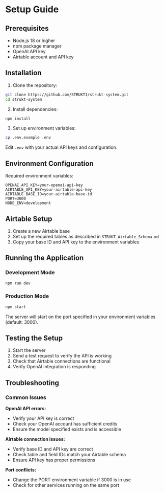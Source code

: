 # Setup Guide

## Prerequisites

- Node.js 18 or higher
- npm package manager
- OpenAI API key
- Airtable account and API key

## Installation

1. Clone the repository:
```bash
git clone https://github.com/STRUKT1/strukt-system.git
cd strukt-system
```

2. Install dependencies:
```bash
npm install
```

3. Set up environment variables:
```bash
cp .env.example .env
```

Edit `.env` with your actual API keys and configuration.

## Environment Configuration

Required environment variables:

```env
OPENAI_API_KEY=your-openai-api-key
AIRTABLE_API_KEY=your-airtable-api-key
AIRTABLE_BASE_ID=your-airtable-base-id
PORT=3000
NODE_ENV=development
```

## Airtable Setup

1. Create a new Airtable base
2. Set up the required tables as described in `STRUKT_Airtable_Schema.md`
3. Copy your base ID and API key to the environment variables

## Running the Application

### Development Mode
```bash
npm run dev
```

### Production Mode
```bash
npm start
```

The server will start on the port specified in your environment variables (default: 3000).

## Testing the Setup

1. Start the server
2. Send a test request to verify the API is working
3. Check that Airtable connections are functional
4. Verify OpenAI integration is responding

## Troubleshooting

### Common Issues

**OpenAI API errors:**
- Verify your API key is correct
- Check your OpenAI account has sufficient credits
- Ensure the model specified exists and is accessible

**Airtable connection issues:**
- Verify base ID and API key are correct
- Check table and field IDs match your Airtable schema
- Ensure API key has proper permissions

**Port conflicts:**
- Change the PORT environment variable if 3000 is in use
- Check for other services running on the same port